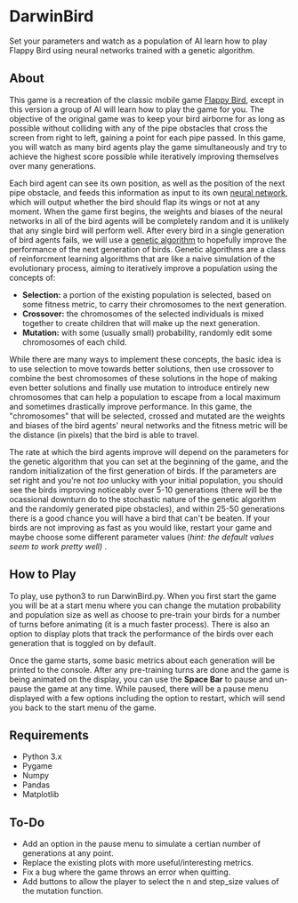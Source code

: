 # DarwinBird

Set your parameters and watch as a population of AI learn how to play Flappy Bird using neural networks trained with a genetic algorithm.

## About

This game is a recreation of the classic mobile game [Flappy Bird](https://flappybird.io/), except in this version a group of AI will learn how to play the game for you. The objective of the original game was to keep your bird airborne for as long as possible without colliding with any of the pipe obstacles that cross the screen from right to left, gaining a point for each pipe passed. In this game, you will watch as many bird agents play the game simultaneously and try to achieve the highest score possible while iteratively improving themselves over many generations.

Each bird agent can see its own position, as well as the position of the next pipe obstacle, and feeds this information as input to its own [neural network](https://en.wikipedia.org/wiki/Artificial_neural_network), which will output whether the bird should flap its wings or not at any moment. When the game first begins, the weights and biases of the neural networks in all of the bird agents will be completely random and it is unlikely that any single bird will perform well. After every bird in a single generation of bird agents fails, we will use a [genetic algorithm](https://en.wikipedia.org/wiki/Genetic_algorithm) to hopefully improve the performance of the next generation of birds. Genetic algorithms are a class of reinforcment learning algorithms that are like a naive simulation of the evolutionary process, aiming to iteratively improve a population using the concepts of:

  * **Selection:** a portion of the existing population is selected, based on some fitness metric, to carry their chromosomes to the next generation.
  * **Crossover:** the chromosomes of the selected individuals is mixed together to create children that will make up the next generation.
  * **Mutation:** with some (usually small) probability, randomly edit some chromosomes of each child.

While there are many ways to implement these concepts, the basic idea is to use selection to move towards better solutions, then use crossover to combine the best chromosomes of these solutions in the hope of making even better solutions and finally use mutation to introduce entirely new chromosomes that can help a population to escape from a local maximum and sometimes drastically improve performance. In this game, the "chromosomes" that will be selected, crossed and mutated are the weights and biases of the bird agents' neural networks and the fitness metric will be the distance (in pixels) that the bird is able to travel.

The rate at which the bird agents improve will depend on the parameters for the genetic algorithm that you can set at the beginning of the game, and the random initialization of the first generation of birds. If the parameters are set right and you're not *too* unlucky with your initial population, you should see the birds improving noticeably over 5-10 generations (there will be the ocassional downturn do to the stochastic nature of the genetic algorithm and the randomly generated pipe obstacles), and within 25-50 generations there is a good chance you will have a bird that can't be beaten. If your birds are not improving as fast as you would like, restart your game and maybe choose some different parameter values (*hint: the default values seem to work pretty well)* .


## How to Play

To play, use python3 to run DarwinBird.py. When you first start the game you will be at a start menu where you can change the mutation probability and population size as well as choose to pre-train your birds for a number of turns before animating (it is a much faster process). There is also an option to display plots that track the performance of the birds over each generation that is toggled on by default.

Once the game starts, some basic metrics about each generation will be printed to the console. After any pre-training turns are done and the game is being animated on the display, you can use the **Space Bar** to pause and un-pause the game at any time. While paused, there will be a pause menu displayed with a few options including the option to restart, which will send you back to the start menu of the game.

## Requirements

* Python 3.x
* Pygame
* Numpy
* Pandas
* Matplotlib
## To-Do

* Add an option in the pause menu to simulate a certian number of generations at any point.
* Replace the existing plots with more useful/interesting metrics.
* Fix a bug where the game throws an error when quitting.
* Add buttons to allow the player to select the n and step_size values of the mutation function.
